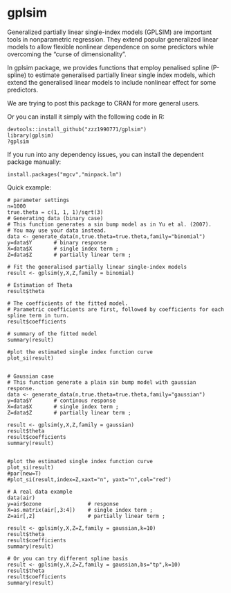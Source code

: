 # gplsim

Generalized partially linear single-index models (GPLSIM) are important tools in nonparametric regression. They extend popular generalized linear models to allow flexible nonlinear dependence on some predictors while overcoming the “curse of dimensionality”.

In gplsim package, we provides functions that employ penalised spline (P-spline) to estimate generalised partially linear single index models, which extend the generalised linear models to include nonlinear effect for some predictors.

We are trying to post this package to CRAN for more general users.

Or you can install it simply with the following code in R:
```
devtools::install_github("zzz1990771/gplsim")
library(gplsim)
?gplsim
```

If you run into any dependency issues, you can install the dependent package manually:

```
install.packages("mgcv","minpack.lm")
```

Quick example:

```
# parameter settings
n=1000
true.theta = c(1, 1, 1)/sqrt(3)
# Generating data (binary case)
# This function generates a sin bump model as in Yu et al. (2007).
# You may use your data instead.
data <- generate_data(n,true.theta=true.theta,family="binomial")
y=data$Y       # binary response
X=data$X       # single index term ;
Z=data$Z       # partially linear term ;

# Fit the generalised partially linear single-index models
result <- gplsim(y,X,Z,family = binomial)

# Estimation of Theta
result$theta

# The coefficients of the fitted model. 
# Parametric coefficients are first, followed by coefficients for each spline term in turn.
result$coefficients

# summary of the fitted model
summary(result)

#plot the estimated single index function curve
plot_si(result)


# Gaussian case
# This function generate a plain sin bump model with gaussian response.
data <- generate_data(n,true.theta=true.theta,family="gaussian")
y=data$Y       # continous response
X=data$X       # single index term ;
Z=data$Z       # partially linear term ;

result <- gplsim(y,X,Z,family = gaussian)
result$theta
result$coefficients
summary(result)


#plot the estimated single index function curve
plot_si(result)
#par(new=T)
#plot_si(result,index=Z,xaxt="n", yaxt="n",col="red")

# A real data example
data(air)
y=air$ozone               # response
X=as.matrix(air[,3:4])    # single index term ;
Z=air[,2]                 # partially linear term ;

result <- gplsim(y,X,Z=Z,family = gaussian,k=10)
result$theta
result$coefficients
summary(result)

# Or you can try different spline basis
result <- gplsim(y,X,Z=Z,family = gaussian,bs="tp",k=10)
result$theta
result$coefficients
summary(result)

```
